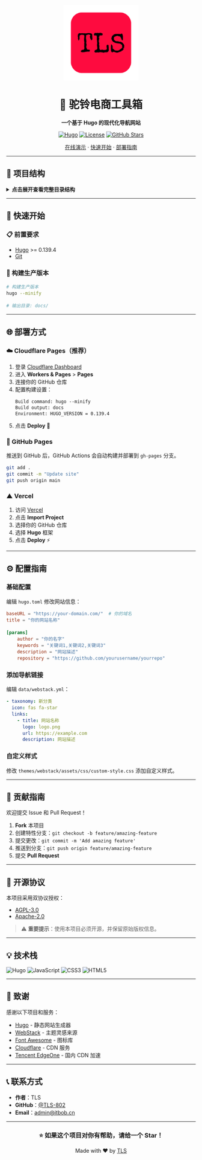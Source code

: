 <div align="center">
  <img src="themes/webstack/static/logo.png" alt="驼铃电商工具箱" width="200"/>
  
  # 🐫 驼铃电商工具箱
  
  **一个基于 Hugo 的现代化导航网站**
  
  [![Hugo](https://img.shields.io/badge/Hugo-0.139.4-ff4088?style=flat-square&logo=hugo)](https://gohugo.io/)
  [![License](https://img.shields.io/badge/License-AGPL--3.0%20%7C%20Apache--2.0-blue?style=flat-square)](LICENSE-AGPL)
  [![GitHub Stars](https://img.shields.io/github/stars/yourusername/yourrepo?style=flat-square&logo=github)](https://github.com/yourusername/yourrepo)
  
  [在线演示](https://spiderbox.cn/) · [快速开始](#-快速开始) · [部署指南](#-部署方式)
</div>

---

## 📁 项目结构

<details>
<summary><b>点击展开查看完整目录结构</b></summary>

```
Tuoling_NAV/
├── .github/                           # GitHub 配置
│   ├── FUNDING.yml                    # 赞助配置
│   └── workflows/
│       └── spiderbox-deploy.yml       # GitHub Actions 自动部署
├── data/                              # 数据文件目录
│   ├── headers.yml                    # 头部配置
│   ├── recommend.yml                  # 推荐资源
│   └── webstack.yml                   # 主要导航数据（核心）
├── static/                            # 静态资源目录
│   ├── CNAME                          # 自定义域名配置
│   ├── robots.txt                     # 搜索引擎爬虫规则
│   ├── edgeone.json                   # EdgeOne CDN 配置
│   └── baidu_verify_*.html            # 百度站点验证文件
├── themes/                            # 主题目录
│   └── webstack/                      # WebStack 主题
│       ├── assets/                    # 前端资源
│       │   ├── css/                   # 样式文件
│       │   └── js/                    # JavaScript 文件
│       ├── layouts/                   # 模板文件
│       │   ├── _default/              # 默认模板
│       │   ├── partials/              # 组件模板
│       │   ├── 404.html               # 404 页面
│       │   └── index.html             # 首页模板
│       ├── static/                    # 主题静态资源
│       ├── LICENSE                    # 许可证
│       └── README.md                  # 主题说明
├── hugo.toml                         # Hugo 配置文件（核心配置）
├── .gitignore                         # Git 忽略规则
├── .hugo_build.lock                   # Hugo 构建锁文件
├── LICENSE-AGPL                       # AGPL-3.0 许可证
├── LICENSE-APACHE                     # Apache-2.0 许可证
└── README.md                          # 项目说明文档
```

</details>

---

## 🚀 快速开始

### 📋 前置要求

- [Hugo](https://gohugo.io/) >= 0.139.4
- [Git](https://git-scm.com/)

### 🔨 构建生产版本

```bash
# 构建生产版本
hugo --minify

# 输出目录: docs/
```

---

## 🌐 部署方式

### ☁️ Cloudflare Pages（推荐）

1. 登录 [Cloudflare Dashboard](https://dash.cloudflare.com/)
2. 进入 **Workers & Pages** > **Pages**
3. 连接你的 GitHub 仓库
4. 配置构建设置：
   ```
   Build command: hugo --minify
   Build output: docs
   Environment: HUGO_VERSION = 0.139.4
   ```
5. 点击 **Deploy** 🎉

### 📄 GitHub Pages

推送到 GitHub 后，GitHub Actions 会自动构建并部署到 `gh-pages` 分支。

```bash
git add .
git commit -m "Update site"
git push origin main
```

### ▲ Vercel

1. 访问 [Vercel](https://vercel.com/)
2. 点击 **Import Project**
3. 选择你的 GitHub 仓库
4. 选择 **Hugo** 框架
5. 点击 **Deploy** ⚡

---

## ⚙️ 配置指南

### 基础配置

编辑 `hugo.toml` 修改网站信息：

```toml
baseURL = "https://your-domain.com/"  # 你的域名
title = "你的网站名称"

[params]
    author = "你的名字"
    keywords = "关键词1,关键词2,关键词3"
    description = "网站描述"
    repository = "https://github.com/yourusername/yourrepo"
```

### 添加导航链接

编辑 `data/webstack.yml`：

```yaml
- taxonomy: 新分类
  icon: fas fa-star
  links:
    - title: 网站名称
      logo: logo.png
      url: https://example.com
      description: 网站描述
```

### 自定义样式

修改 `themes/webstack/assets/css/custom-style.css` 添加自定义样式。

---

## 🤝 贡献指南

欢迎提交 Issue 和 Pull Request！

1. **Fork** 本项目
2. 创建特性分支：`git checkout -b feature/amazing-feature`
3. 提交更改：`git commit -m 'Add amazing feature'`
4. 推送到分支：`git push origin feature/amazing-feature`
5. 提交 **Pull Request**

---

## 📄 开源协议

本项目采用双协议授权：

- [AGPL-3.0](LICENSE-AGPL)
- [Apache-2.0](LICENSE-APACHE)

> ⚠️ **重要提示**：使用本项目必须开源，并保留原始版权信息。

---

## 💡 技术栈

![Hugo](https://img.shields.io/badge/Hugo-FF4088?style=for-the-badge&logo=hugo&logoColor=white)
![JavaScript](https://img.shields.io/badge/JavaScript-F7DF1E?style=for-the-badge&logo=javascript&logoColor=black)
![CSS3](https://img.shields.io/badge/CSS3-1572B6?style=for-the-badge&logo=css3&logoColor=white)
![HTML5](https://img.shields.io/badge/HTML5-E34F26?style=for-the-badge&logo=html5&logoColor=white)

---

## 🙏 致谢

感谢以下项目和服务：

- [Hugo](https://gohugo.io/) - 静态网站生成器
- [WebStack](https://github.com/WebStackPage/WebStackPage.github.io) - 主题灵感来源
- [Font Awesome](https://fontawesome.com/) - 图标库
- [Cloudflare](https://www.cloudflare.com/) - CDN 服务
- [Tencent EdgeOne](https://edgeone.ai/) - 国内 CDN 加速

---

## 📞 联系方式

- **作者**：TLS
- **GitHub**：[@TLS-802](https://github.com/TLS-802)
- **Email**：admin@itbob.cn

---

<div align="center">
  
  ### ⭐ 如果这个项目对你有帮助，请给一个 Star！
  
  Made with ❤️ by [TLS](https://github.com/TLS-802)
  
</div>
